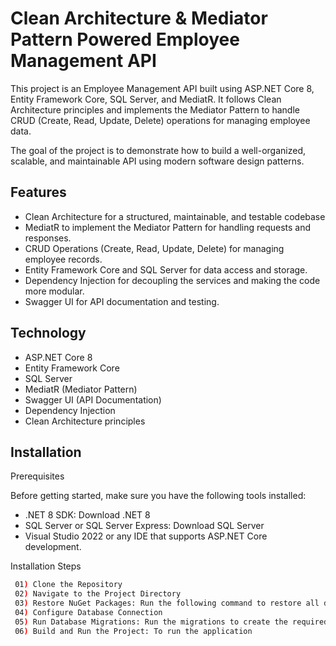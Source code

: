 
# Clean Architecture & Mediator Pattern Powered Employee Management API 

This project is an Employee Management API built using ASP.NET Core 8, Entity Framework Core, SQL Server, and MediatR. It follows Clean Architecture principles and implements the Mediator Pattern to handle CRUD (Create, Read, Update, Delete) operations for managing employee data.

The goal of the project is to demonstrate how to build a well-organized, scalable, and maintainable API using modern software design patterns.


## Features

- Clean Architecture for a structured, maintainable, and testable codebase
- MediatR to implement the Mediator Pattern for handling requests and responses.
- CRUD Operations (Create, Read, Update, Delete) for managing employee records.
- Entity Framework Core and SQL Server for data access and storage.
- Dependency Injection for decoupling the services and making the code more modular.
- Swagger UI for API documentation and testing.




## Technology
- ASP.NET Core 8
- Entity Framework Core
- SQL Server
- MediatR (Mediator Pattern)
- Swagger UI (API Documentation)
- Dependency Injection
- Clean Architecture principles
## Installation

Prerequisites

Before getting started, make sure you have the following tools installed:

- .NET 8 SDK: Download .NET 8
- SQL Server or SQL Server Express: Download SQL Server
- Visual Studio 2022 or any IDE that supports ASP.NET Core development.

Installation Steps

```bash
 01) Clone the Repository
 02) Navigate to the Project Directory
 03) Restore NuGet Packages: Run the following command to restore all dependencies
 04) Configure Database Connection
 05) Run Database Migrations: Run the migrations to create the required database schema
 06) Build and Run the Project: To run the application


```
    